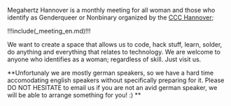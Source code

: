 Megahertz Hannover is a monthly meeting for all woman and those who identify as Genderqueer or Nonbinary organized by the [CCC Hannover](https://hannover.ccc.de/);

!!!include(_meeting_en.md)!!!

We want to create a space that allows us to code, hack stuff, learn, solder, do anything and everything that relates to technology.
We are welcome to anyone who identifies as a woman; regardless of skill. Just visit us.

**Unfortunaly we are mostly german speakers, so we have a hard time accomodating english speakers without specifically preparing for it. Please DO NOT HESITATE to email us if you are not an avid german speaker, we will be able to arrange something for you! :) **
